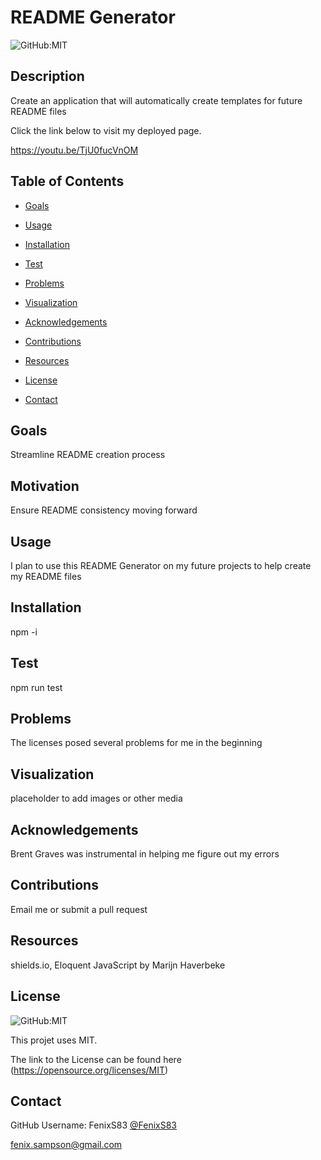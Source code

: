 # README Generator
![GitHub:MIT](https://img.shields.io/github/license/FenixS83/readme-generator?style=flat-square)

  ## Description

  Create an application that will automatically create templates for future README files
  
  Click the link below to visit my deployed page.

  <!-- [URL](undefined) -->
https://youtu.be/TjU0fucVnOM

  ## Table of Contents
  
  * [Goals](#goals)

  * [Usage](#usage) 

  * [Installation](#installation)  

  * [Test](#test)

  * [Problems](#problems)

  * [Visualization](#visualization)

  * [Acknowledgements](#acknowledgements)

  * [Contributions](#contributions)

  * [Resources](#resources)

  * [License](#license) 

  * [Contact](#contact) 

  
  ## Goals

  Streamline README creation process

  ## Motivation

  Ensure README consistency moving forward

  ## Usage

  I plan to use this README Generator on my future projects to help create my README files

  ## Installation
  
  npm -i  

  ## Test

  npm run test

  ## Problems

  The licenses posed several problems for me in the beginning

  ## Visualization

  placeholder to add images or other media

  ## Acknowledgements

  Brent Graves was instrumental in helping me figure out my errors

  ## Contributions

  Email me or submit a pull request

  ## Resources
 
  shields.io, Eloquent JavaScript by Marijn Haverbeke

  ## License

  ![GitHub:MIT](https://img.shields.io/github/license/FenixS83/readme-generator?style=flat-square)

  This projet uses MIT. 
  
  The link to the License can be found here (https://opensource.org/licenses/MIT)

  ## Contact
  
  GitHub Username: FenixS83 [@FenixS83](https://github.com/FenixS83)

  fenix.sampson@gmail.com


